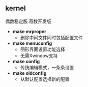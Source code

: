 ## kernel
偶数稳定版
奇数开发版
- **make mrproper**
	- 删除中间文件同时包括配置文件
- **make menuconfig**
	- 图形界面设置功能选择
	- 无需Xwindow支持
- **make config**
	- 传统编辑模式，一条条设置
- **make oldconfig**
	- 从默认配置选择新的配置

<!--stackedit_data:
eyJoaXN0b3J5IjpbMjA1Nzk3MDkzOSw1MTYzNTk1ODMsNzQ4MD
k0MTY5XX0=
-->